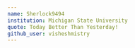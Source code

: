 ```yaml
---
name: Sherlock9494
institution: Michigan State University
quote: Today Better Than Yesterday!
github_user: visheshmistry
---
```

